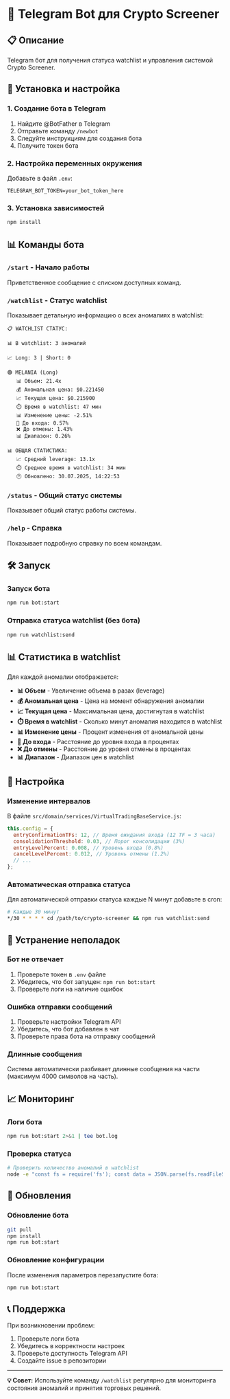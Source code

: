 # 🤖 Telegram Bot для Crypto Screener

## 📋 Описание

Telegram бот для получения статуса watchlist и управления системой Crypto Screener.

## 🚀 Установка и настройка

### 1. Создание бота в Telegram

1. Найдите @BotFather в Telegram
2. Отправьте команду `/newbot`
3. Следуйте инструкциям для создания бота
4. Получите токен бота

### 2. Настройка переменных окружения

Добавьте в файл `.env`:

```env
TELEGRAM_BOT_TOKEN=your_bot_token_here
```

### 3. Установка зависимостей

```bash
npm install
```

## 📊 Команды бота

### `/start` - Начало работы
Приветственное сообщение с списком доступных команд.

### `/watchlist` - Статус watchlist
Показывает детальную информацию о всех аномалиях в watchlist:

```
📋 WATCHLIST СТАТУС:

📊 В watchlist: 3 аномалий

📈 Long: 3 | Short: 0

🟢 MELANIA (Long)
   📊 Объем: 21.4x
   💰 Аномальная цена: $0.221450
   📈 Текущая цена: $0.215900
   ⏱️ Время в watchlist: 47 мин
   📊 Изменение цены: -2.51%
   🎯 До входа: 0.57%
   ❌ До отмены: 1.43%
   📊 Диапазон: 0.26%

📊 ОБЩАЯ СТАТИСТИКА:
   📈 Средний leverage: 13.1x
   ⏱️ Среднее время в watchlist: 34 мин
   🕐 Обновлено: 30.07.2025, 14:22:53
```

### `/status` - Общий статус системы
Показывает общий статус работы системы.

### `/help` - Справка
Показывает подробную справку по всем командам.

## 🛠️ Запуск

### Запуск бота
```bash
npm run bot:start
```

### Отправка статуса watchlist (без бота)
```bash
npm run watchlist:send
```

## 📊 Статистика в watchlist

Для каждой аномалии отображается:

- **📊 Объем** - Увеличение объема в разах (leverage)
- **💰 Аномальная цена** - Цена на момент обнаружения аномалии
- **📈 Текущая цена** - Максимальная цена, достигнутая в watchlist
- **⏱️ Время в watchlist** - Сколько минут аномалия находится в watchlist
- **📊 Изменение цены** - Процент изменения от аномальной цены
- **🎯 До входа** - Расстояние до уровня входа в процентах
- **❌ До отмены** - Расстояние до уровня отмены в процентах
- **📊 Диапазон** - Диапазон цен в watchlist

## 🔧 Настройка

### Изменение интервалов
В файле `src/domain/services/VirtualTradingBaseService.js`:

```javascript
this.config = {
  entryConfirmationTFs: 12, // Время ожидания входа (12 TF = 3 часа)
  consolidationThreshold: 0.03, // Порог консолидации (3%)
  entryLevelPercent: 0.008, // Уровень входа (0.8%)
  cancelLevelPercent: 0.012, // Уровень отмены (1.2%)
  // ...
};
```

### Автоматическая отправка статуса
Для автоматической отправки статуса каждые N минут добавьте в cron:

```bash
# Каждые 30 минут
*/30 * * * * cd /path/to/crypto-screener && npm run watchlist:send
```

## 🚨 Устранение неполадок

### Бот не отвечает
1. Проверьте токен в `.env` файле
2. Убедитесь, что бот запущен: `npm run bot:start`
3. Проверьте логи на наличие ошибок

### Ошибка отправки сообщений
1. Проверьте настройки Telegram API
2. Убедитесь, что бот добавлен в чат
3. Проверьте права бота на отправку сообщений

### Длинные сообщения
Система автоматически разбивает длинные сообщения на части (максимум 4000 символов на часть).

## 📈 Мониторинг

### Логи бота
```bash
npm run bot:start 2>&1 | tee bot.log
```

### Проверка статуса
```bash
# Проверить количество аномалий в watchlist
node -e "const fs = require('fs'); const data = JSON.parse(fs.readFileSync('data/pending-anomalies.json')); console.log('Аномалий в watchlist:', data.length);"
```

## 🔄 Обновления

### Обновление бота
```bash
git pull
npm install
npm run bot:start
```

### Обновление конфигурации
После изменения параметров перезапустите бота:
```bash
npm run bot:start
```

## 📞 Поддержка

При возникновении проблем:
1. Проверьте логи бота
2. Убедитесь в корректности настроек
3. Проверьте доступность Telegram API
4. Создайте issue в репозитории

---

**💡 Совет:** Используйте команду `/watchlist` регулярно для мониторинга состояния аномалий и принятия торговых решений. 